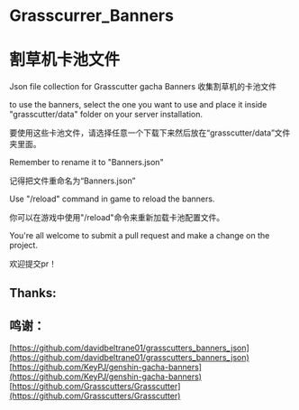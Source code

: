 # Grasscurrer_Banners
# 割草机卡池文件

Json file collection for Grasscutter gacha Banners
收集割草机的卡池文件

to use the banners, select the one you want to use and place it inside "grasscutter/data" folder on your server installation.

要使用这些卡池文件，请选择任意一个下载下来然后放在“grasscutter/data”文件夹里面。

Remember to rename it to "Banners.json"

记得把文件重命名为“Banners.json”

Use "/reload" command in game to reload the banners.

你可以在游戏中使用"/reload"命令来重新加载卡池配置文件。

You're all welcome to submit a pull request and make a change on the project.

欢迎提交pr！


## Thanks:

## 鸣谢：

[https://github.com/davidbeltrane01/grasscutters_banners_json](https://github.com/davidbeltrane01/grasscutters_banners_json)
[https://github.com/KeyPJ/genshin-gacha-banners](https://github.com/KeyPJ/genshin-gacha-banners)
[https://github.com/Grasscutters/Grasscutter](https://github.com/Grasscutters/Grasscutter)
